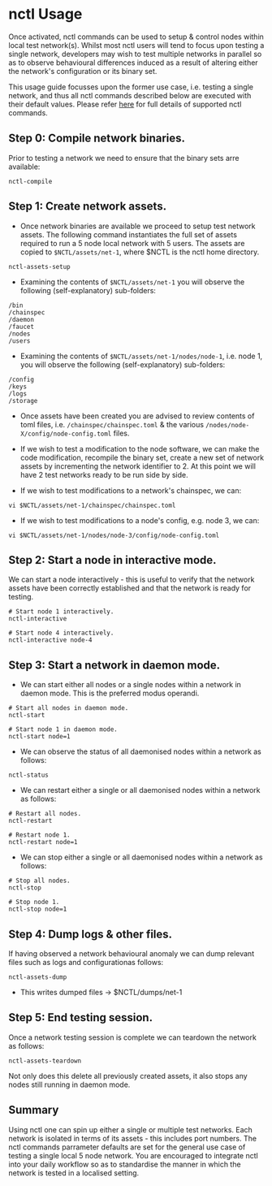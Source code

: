 # nctl Usage

Once activated, nctl commands can be used to setup & control nodes within local test network(s).  Whilst most nctl users will tend to focus upon testing a single network, developers may wish to test multiple networks in parallel so as to observe behavioural differences induced as a result of altering either the network's configuration or its binary set.  

This usage guide focusses upon the former use case, i.e. testing a single network, and thus all nctl commands described below are executed with their default values.  Please refer [here](commands.md) for full details of supported nctl commands.

## Step 0: Compile network binaries.

Prior to testing a network we need to ensure that the binary sets arre available:

```
nctl-compile
```

## Step 1: Create network assets.

- Once network binaries are available we proceed to setup test network assets.  The following command instantiates the full set of assets required to run a 5 node local network with 5 users.  The assets are copied to `$NCTL/assets/net-1`, where $NCTL is the nctl home directory.

```
nctl-assets-setup
```

- Examining the contents of `$NCTL/assets/net-1` you will observe the following (self-explanatory) sub-folders:

```
/bin
/chainspec
/daemon
/faucet
/nodes
/users
```

- Examining the contents of `$NCTL/assets/net-1/nodes/node-1`, i.e. node 1, you will observe the following (self-explanatory) sub-folders:

```
/config
/keys
/logs
/storage
```

- Once assets have been created you are advised to review contents of toml files, i.e. `/chainspec/chainspec.toml` & the various `/nodes/node-X/config/node-config.toml` files.

- If we wish to test a modification to the node software, we can make the code modification, recompile the binary set, create a new set of network assets by incrementing the network identifier to 2.  At this point we will have 2 test networks ready to be run side by side.

- If we wish to test modifications to a network's chainspec, we can:

```
vi $NCTL/assets/net-1/chainspec/chainspec.toml
```

- If we wish to test modifications to a node's config, e.g. node 3, we can:

```
vi $NCTL/assets/net-1/nodes/node-3/config/node-config.toml
```

## Step 2: Start a node in interactive mode.

We can start a node interactively - this is useful to verify that the network assets have been correctly established and that the network is ready for testing.

```
# Start node 1 interactively.
nctl-interactive

# Start node 4 interactively.
nctl-interactive node-4
```

## Step 3: Start a network in daemon mode.

- We can start either all nodes or a single nodes within a network in daemon mode.  This is the preferred modus operandi.

```
# Start all nodes in daemon mode.
nctl-start

# Start node 1 in daemon mode.
nctl-start node=1
```

- We can observe the status of all daemonised nodes within a network as follows:

```
nctl-status
```

- We can restart either a single or all daemonised nodes within a network as follows:

```
# Restart all nodes.
nctl-restart 

# Restart node 1.
nctl-restart node=1
```

- We can stop either a single or all daemonised nodes within a network as follows:

```
# Stop all nodes.
nctl-stop 

# Stop node 1.
nctl-stop node=1
```

## Step 4: Dump logs & other files.

If having observed a network behavioural anomaly we can dump relevant files such as logs and configurationas follows:

```
nctl-assets-dump
```

- This writes dumped files -> $NCTL/dumps/net-1

## Step 5: End testing session.

Once a network testing session is complete we can teardown the network as follows:

```
nctl-assets-teardown
```

Not only does this delete all previously created assets, it also stops any nodes still running in daemon mode.

## Summary

Using nctl one can spin up either a single or multiple test networks.  Each network is isolated in terms of its assets - this includes port numbers.  The nctl commands parrameter defaults are set for the general use case of testing a single local 5 node network.  You are encouraged to integrate nctl into your daily workflow so as to standardise the manner in which the network is tested in a localised setting.
